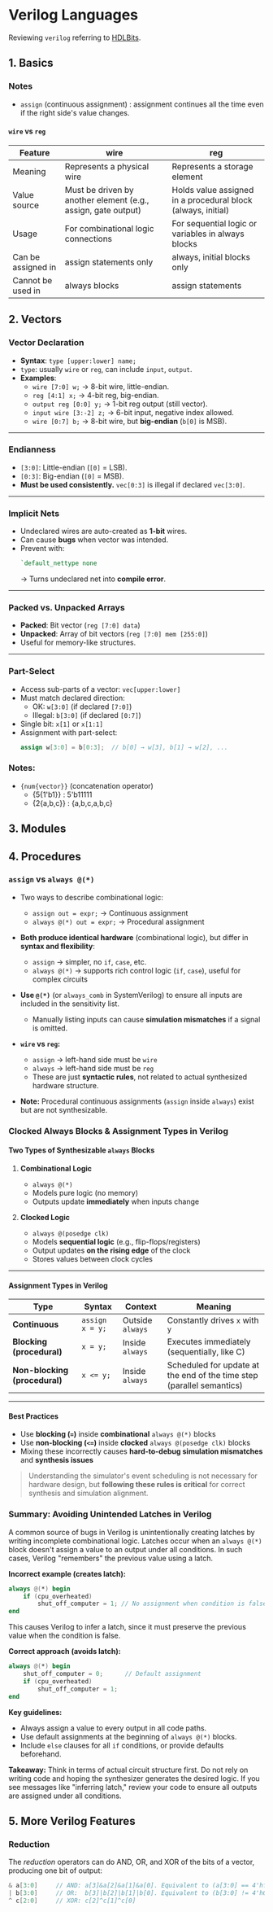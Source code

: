 # Verilog Languages

Reviewing `verilog` referring to [HDLBits](https://hdlbits.01xz.net/wiki/Main_Page).

## 1. Basics

### Notes
- `assign` (continuous assignment) : assignment continues all the time even if the right side's value changes.

#### `wire` vs `reg`
| Feature            | wire                           | reg                              |
|--------------------|----------------------------------|-------------------------------------|
| Meaning            | Represents a physical wire       | Represents a storage element        |
| Value source       | Must be driven by another element (e.g., assign, gate output) | Holds value assigned in a procedural block (always, initial) |
| Usage              | For combinational logic connections | For sequential logic or variables in always blocks |
| Can be assigned in | assign statements only           | always, initial blocks only         |
| Cannot be used in  | always blocks                    | assign statements                   |



## 2. Vectors

### Vector Declaration
- **Syntax**: `type [upper:lower] name;`
- `type`: usually `wire` or `reg`, can include `input`, `output`.
- **Examples**:
  - `wire [7:0] w;` → 8-bit wire, little-endian.
  - `reg [4:1] x;` → 4-bit reg, big-endian.
  - `output reg [0:0] y;` → 1-bit reg output (still vector).
  - `input wire [3:-2] z;` → 6-bit input, negative index allowed.
  - `wire [0:7] b;` → 8-bit wire, but **big-endian** (`b[0]` is MSB).

---

### Endianness
- `[3:0]`: Little-endian (`[0]` = LSB).
- `[0:3]`: Big-endian (`[0]` = MSB).
- **Must be used consistently.** `vec[0:3]` is illegal if declared `vec[3:0]`.

---

### Implicit Nets
- Undeclared wires are auto-created as **1-bit** wires.
- Can cause **bugs** when vector was intended.
- Prevent with:  
  ```verilog
  `default_nettype none
  ```
  → Turns undeclared net into **compile error**.

---

### Packed vs. Unpacked Arrays
- **Packed**: Bit vector (`reg [7:0] data`)
- **Unpacked**: Array of bit vectors (`reg [7:0] mem [255:0]`)
- Useful for memory-like structures.

---

### Part-Select
- Access sub-parts of a vector: `vec[upper:lower]`
- Must match declared direction:
  - OK: `w[3:0]` (if declared `[7:0]`)
  - Illegal: `b[3:0]` (if declared `[0:7]`)
- Single bit: `x[1]` or `x[1:1]`
- Assignment with part-select:  
  ```verilog
  assign w[3:0] = b[0:3];  // b[0] → w[3], b[1] → w[2], ...
  ```

### Notes:
- `{num{vector}}` (concatenation operator)
  - {5{1'b1}} : 5'b11111
  - {2{a,b,c}} : {a,b,c,a,b,c}


## 3. Modules

## 4. Procedures

### `assign` vs `always @(*)`

- Two ways to describe combinational logic:
  - `assign out = expr;` → Continuous assignment
  - `always @(*) out = expr;` → Procedural assignment

- **Both produce identical hardware** (combinational logic), but differ in **syntax and flexibility**:
  - `assign` → simpler, no `if`, `case`, etc.
  - `always @(*)` → supports rich control logic (`if`, `case`), useful for complex circuits

- **Use `@(*)`** (or `always_comb` in SystemVerilog) to ensure all inputs are included in the sensitivity list.
  - Manually listing inputs can cause **simulation mismatches** if a signal is omitted.

- **`wire` vs `reg`:**
  - `assign` → left-hand side must be `wire`
  - `always` → left-hand side must be `reg`
  - These are just **syntactic rules**, not related to actual synthesized hardware structure.

- **Note:** Procedural continuous assignments (`assign` inside `always`) exist but are not synthesizable.

### Clocked Always Blocks & Assignment Types in Verilog

#### **Two Types of Synthesizable `always` Blocks**

1. **Combinational Logic**  
   - `always @(*)`  
   - Models pure logic (no memory)
   - Outputs update **immediately** when inputs change

2. **Clocked Logic**  
   - `always @(posedge clk)`  
   - Models **sequential logic** (e.g., flip-flops/registers)
   - Output updates **on the rising edge** of the clock
   - Stores values between clock cycles

---

#### **Assignment Types in Verilog**

| Type                        | Syntax         | Context             | Meaning                                                                 |
|-----------------------------|----------------|----------------------|-------------------------------------------------------------------------|
| **Continuous**              | `assign x = y;`| Outside `always`     | Constantly drives `x` with `y`                                         |
| **Blocking (procedural)**   | `x = y;`       | Inside `always`      | Executes immediately (sequentially, like C)                            |
| **Non-blocking (procedural)**| `x <= y;`      | Inside `always`      | Scheduled for update at the end of the time step (parallel semantics)  |

---

#### Best Practices

- Use **blocking (`=`)** inside **combinational** `always @(*)` blocks  
- Use **non-blocking (`<=`)** inside **clocked** `always @(posedge clk)` blocks  
- Mixing these incorrectly causes **hard-to-debug simulation mismatches** and **synthesis issues**

> Understanding the simulator's event scheduling is not necessary for hardware design, but **following these rules is critical** for correct synthesis and simulation alignment.

### Summary: Avoiding Unintended Latches in Verilog

A common source of bugs in Verilog is unintentionally creating latches by writing incomplete combinational logic. Latches occur when an `always @(*)` block doesn't assign a value to an output under all conditions. In such cases, Verilog "remembers" the previous value using a latch.

**Incorrect example (creates latch):**
```verilog
always @(*) begin
    if (cpu_overheated)
        shut_off_computer = 1; // No assignment when condition is false
end
```

This causes Verilog to infer a latch, since it must preserve the previous value when the condition is false.

**Correct approach (avoids latch):**
```verilog
always @(*) begin
    shut_off_computer = 0;      // Default assignment
    if (cpu_overheated)
        shut_off_computer = 1;
end
```

**Key guidelines:**
- Always assign a value to every output in all code paths.
- Use default assignments at the beginning of `always @(*)` blocks.
- Include `else` clauses for all `if` conditions, or provide defaults beforehand.

**Takeaway:**
Think in terms of actual circuit structure first. Do not rely on writing code and hoping the synthesizer generates the desired logic. If you see messages like "inferring latch," review your code to ensure all outputs are assigned under all conditions.

## 5. More Verilog Features

### Reduction
The *reduction* operators can do AND, OR, and XOR of the bits of a vector, producing one bit of output:
```v
& a[3:0]     // AND: a[3]&a[2]&a[1]&a[0]. Equivalent to (a[3:0] == 4'hf)
| b[3:0]     // OR:  b[3]|b[2]|b[1]|b[0]. Equivalent to (b[3:0] != 4'h0)
^ c[2:0]     // XOR: c[2]^c[1]^c[0]
```
